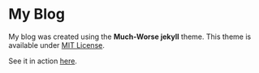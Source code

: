 # My Blog

My blog was created using the **Much-Worse jekyll** theme. This theme is available under [MIT License](https://opensource.org/licenses/MIT).

See it in action [here](http://sdaza.com).
